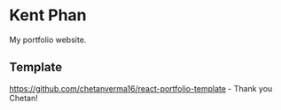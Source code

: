 # Kent Phan
My portfolio website.

## Template
https://github.com/chetanverma16/react-portfolio-template - Thank you Chetan!

